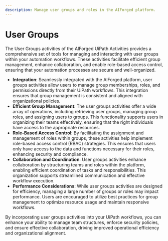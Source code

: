 ```yaml
---
description: Manage user groups and roles in the AIForged platform.
---
```


# User Groups

The User Groups activities of the AIForged UiPath Activities provides a comprehensive set of tools for managing and interacting with user groups within your automation workflows. These activities facilitate efficient group management, enhance collaboration, and enable role-based access control, ensuring that your automation processes are secure and well-organized.

* **Integration**: Seamlessly integrated with the AIForged platform, user groups activities allow users to manage group memberships, roles, and permissions directly from their UiPath workflows. This integration ensures that group management is consistent and aligned with organizational policies.
* **Efficient Group Management**: The user groups activities offer a wide array of operations, including retrieving user groups, managing group roles, and assigning users to groups. This functionality supports users in organizing their teams effectively, ensuring that the right individuals have access to the appropriate resources.
* **Role-Based Access Control**: By facilitating the assignment and management of roles within groups, these activities help implement role-based access control (RBAC) strategies. This ensures that users only have access to the data and functions necessary for their roles, enhancing security and compliance.
* **Collaboration and Coordination**: User groups activities enhance collaboration by structuring teams and roles within the platform, enabling efficient coordination of tasks and responsibilities. This organization supports streamlined communication and effective workflow execution.
* **Performance Considerations**: While user groups activities are designed for efficiency, managing a large number of groups or roles may impact performance. Users are encouraged to utilize best practices for group management to optimize resource usage and maintain responsive workflows.

By incorporating user groups activities into your UiPath workflows, you can enhance your ability to manage team structures, enforce security policies, and ensure effective collaboration, driving improved operational efficiency and organizational alignment.

